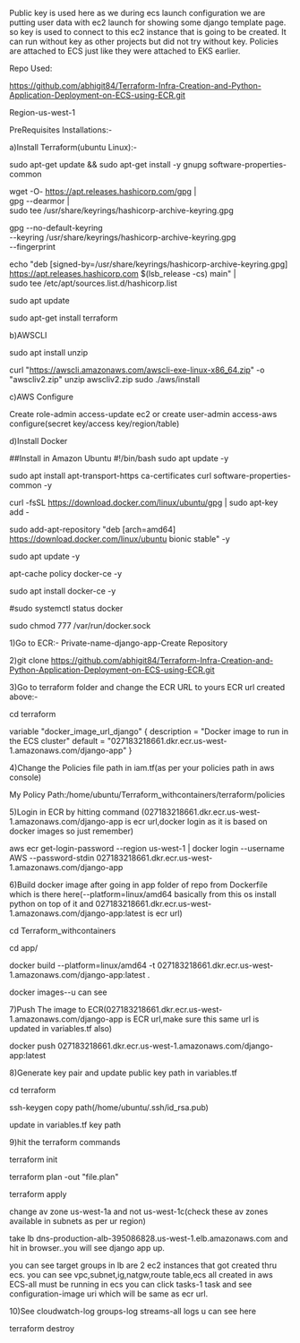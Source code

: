 Public key is used here as we during ecs launch configuration we are putting user data with ec2 launch for showing some django template page.
so key is used to connect to this ec2 instance that is going to be created.
It can run without key as other projects but did not try without key.
Policies are attached to ECS just like they were attached to EKS earlier.

Repo Used:

https://github.com/abhigit84/Terraform-Infra-Creation-and-Python-Application-Deployment-on-ECS-using-ECR.git

Region-us-west-1

PreRequisites Installations:-

a)Install Terraform(ubuntu Linux):-

sudo apt-get update && sudo apt-get install -y gnupg software-properties-common

wget -O- https://apt.releases.hashicorp.com/gpg | \
gpg --dearmor | \
sudo tee /usr/share/keyrings/hashicorp-archive-keyring.gpg

gpg --no-default-keyring \
--keyring /usr/share/keyrings/hashicorp-archive-keyring.gpg \
--fingerprint


echo "deb [signed-by=/usr/share/keyrings/hashicorp-archive-keyring.gpg] \
https://apt.releases.hashicorp.com $(lsb_release -cs) main" | \
sudo tee /etc/apt/sources.list.d/hashicorp.list

sudo apt update

sudo apt-get install terraform

b)AWSCLI


sudo apt install unzip

curl "https://awscli.amazonaws.com/awscli-exe-linux-x86_64.zip" -o "awscliv2.zip"
unzip awscliv2.zip
sudo ./aws/install



c)AWS Configure

Create role-admin access-update ec2 or create user-admin access-aws configure(secret key/access key/region/table)


d)Install Docker

##Install in Amazon Ubuntu
#!/bin/bash
sudo apt update -y

sudo apt install apt-transport-https ca-certificates curl software-properties-common -y

curl -fsSL https://download.docker.com/linux/ubuntu/gpg | sudo apt-key add -

sudo add-apt-repository "deb [arch=amd64] https://download.docker.com/linux/ubuntu bionic stable" -y

sudo apt update -y

apt-cache policy docker-ce -y

sudo apt install docker-ce -y

#sudo systemctl status docker

sudo chmod 777 /var/run/docker.sock


1)Go to ECR:-
Private-name-django-app-Create Repository

2)git clone  https://github.com/abhigit84/Terraform-Infra-Creation-and-Python-Application-Deployment-on-ECS-using-ECR.git

3)Go to terraform folder and change the ECR URL to yours ECR url created above:-

cd terraform

variable "docker_image_url_django" {
  description = "Docker image to run in the ECS cluster"
  default     = "027183218661.dkr.ecr.us-west-1.amazonaws.com/django-app"
}

4)Change the Policies file path in iam.tf(as per your policies path in aws console)  


My Policy Path:/home/ubuntu/Terraform_withcontainers/terraform/policies


5)Login in ECR by hitting command (027183218661.dkr.ecr.us-west-1.amazonaws.com/django-app is ecr url,docker login as it is based on docker images so just remember)


aws ecr get-login-password --region us-west-1 | docker login --username AWS --password-stdin 027183218661.dkr.ecr.us-west-1.amazonaws.com/django-app


6)Build docker image after going in app folder of repo from Dockerfile which is there here(--platform=linux/amd64 basically from this os install python on top of it and 027183218661.dkr.ecr.us-west-1.amazonaws.com/django-app:latest is ecr url)

cd Terraform_withcontainers

cd app/

docker build --platform=linux/amd64 -t 027183218661.dkr.ecr.us-west-1.amazonaws.com/django-app:latest .

docker images--u can see

7)Push The image to ECR(027183218661.dkr.ecr.us-west-1.amazonaws.com/django-app is ECR url,make sure this same url is updated in variables.tf also)

docker push 027183218661.dkr.ecr.us-west-1.amazonaws.com/django-app:latest

8)Generate key pair and update public key path in variables.tf

cd terraform

ssh-keygen
copy path(/home/ubuntu/.ssh/id_rsa.pub)

update in variables.tf key path

9)hit the terraform commands

terraform init

terraform plan -out "file.plan"

terraform apply

change av zone us-west-1a and not us-west-1c(check these av zones available in subnets as per ur region)

take lb dns-production-alb-395086828.us-west-1.elb.amazonaws.com and hit in browser..you will see django app up.

you can see target groups in lb are 2 ec2 instances that got created thru ecs.
you can see vpc,subnet,ig,natgw,route table,ecs all created in aws
ECS-all must be running
in ecs you can click tasks-1 task and see configuration-image uri which will be same as ecr url.

10)See cloudwatch-log groups-log streams-all logs u can see here

terraform destroy
